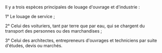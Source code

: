 Il y a trois espèces principales de louage d'ouvrage et d'industrie :


1° Le louage de service ; 


2° Celui des voituriers, tant par terre que par eau, qui se chargent du transport des personnes ou des marchandises ;


3° Celui des architectes, entrepreneurs d'ouvrages et techniciens par suite d'études, devis ou marchés.


  
